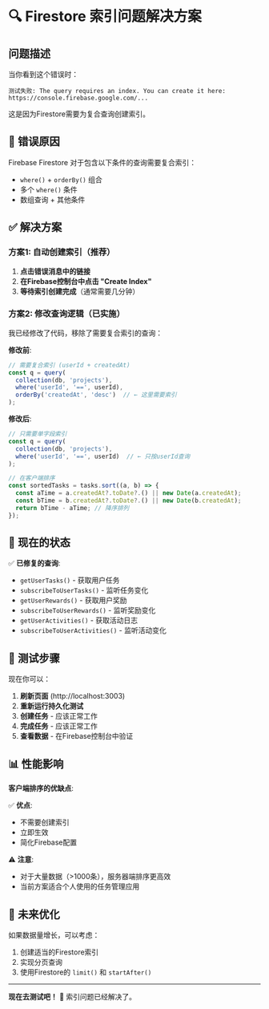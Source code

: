 # 🔍 Firestore 索引问题解决方案

## 问题描述

当你看到这个错误时：
```
测试失败: The query requires an index. You can create it here: https://console.firebase.google.com/...
```

这是因为Firestore需要为复合查询创建索引。

## 🚨 错误原因

Firebase Firestore 对于包含以下条件的查询需要复合索引：
- `where()` + `orderBy()` 组合
- 多个 `where()` 条件
- 数组查询 + 其他条件

## ✅ 解决方案

### 方案1: 自动创建索引（推荐）

1. **点击错误消息中的链接**
2. **在Firebase控制台中点击 "Create Index"**
3. **等待索引创建完成**（通常需要几分钟）

### 方案2: 修改查询逻辑（已实施）

我已经修改了代码，移除了需要复合索引的查询：

**修改前**:
```javascript
// 需要复合索引 (userId + createdAt)
const q = query(
  collection(db, 'projects'),
  where('userId', '==', userId),
  orderBy('createdAt', 'desc')  // ← 这里需要索引
);
```

**修改后**:
```javascript
// 只需要单字段索引
const q = query(
  collection(db, 'projects'),
  where('userId', '==', userId)  // ← 只按userId查询
);

// 在客户端排序
const sortedTasks = tasks.sort((a, b) => {
  const aTime = a.createdAt?.toDate?.() || new Date(a.createdAt);
  const bTime = b.createdAt?.toDate?.() || new Date(b.createdAt);
  return bTime - aTime; // 降序排列
});
```

## 🎯 现在的状态

✅ **已修复的查询**:
- `getUserTasks()` - 获取用户任务
- `subscribeToUserTasks()` - 监听任务变化
- `getUserRewards()` - 获取用户奖励
- `subscribeToUserRewards()` - 监听奖励变化
- `getUserActivities()` - 获取活动日志
- `subscribeToUserActivities()` - 监听活动变化

## 🚀 测试步骤

现在你可以：

1. **刷新页面** (http://localhost:3003)
2. **重新运行持久化测试**
3. **创建任务** - 应该正常工作
4. **完成任务** - 应该正常工作
5. **查看数据** - 在Firebase控制台中验证

## 📊 性能影响

**客户端排序的优缺点**:

✅ **优点**:
- 不需要创建索引
- 立即生效
- 简化Firebase配置

⚠️ **注意**:
- 对于大量数据（>1000条），服务器端排序更高效
- 当前方案适合个人使用的任务管理应用

## 🔮 未来优化

如果数据量增长，可以考虑：
1. 创建适当的Firestore索引
2. 实现分页查询
3. 使用Firestore的 `limit()` 和 `startAfter()`

---

**现在去测试吧！** 🎉 索引问题已经解决了。
